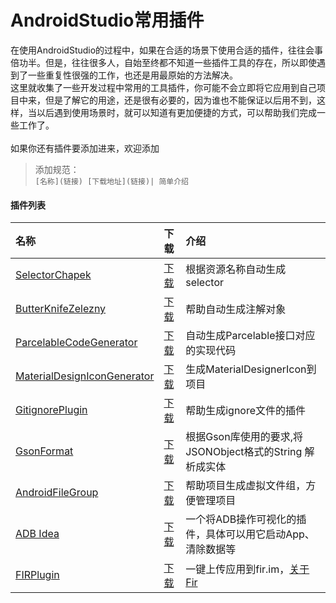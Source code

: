 # AndroidStudio常用插件
在使用AndroidStudio的过程中，如果在合适的场景下使用合适的插件，往往会事倍功半。但是，往往很多人，自始至终都不知道一些插件工具的存在，所以即使遇到了一些重复性很强的工作，也还是用最原始的方法解决。
<br>这里就收集了一些开发过程中常用的工具插件，你可能不会立即将它应用到自己项目中来，但是了解它的用途，还是很有必要的，因为谁也不能保证以后用不到，这样，当以后遇到使用场景时，就可以知道有更加便捷的方式，可以帮助我们完成一些工作了。
<br><br>
如果你还有插件要添加进来，欢迎添加
> 添加规范：  
> `[名称](链接) [下载地址](链接)| 简单介绍`


#### 插件列表
名称 | 下载 | 介绍
:------------- | :------------- | :-------------
[SelectorChapek](https://github.com/inmite/android-selector-chapek) | [下载](http://plugins.jetbrains.com/plugin/7298) | 根据资源名称自动生成selector
[ButterKnifeZelezny](https://github.com/avast/android-butterknife-zelezny) | [下载](http://plugins.jetbrains.com/plugin/7369) | 帮助自动生成注解对象
[ParcelableCodeGenerator](https://github.com/mcharmas/android-parcelable-intellij-plugin) | [下载](https://github.com/mcharmas/android-parcelable-intellij-plugin/releases/download/0.6.1/android-parcelable-intellij-plugin-0.6.1.jar) | 自动生成Parcelable接口对应的实现代码
[MaterialDesignIconGenerator](https://github.com/konifar/android-material-design-icon-generator-plugin) | [下载](https://github.com/konifar/android-material-design-icon-generator-plugin/raw/master/MaterialDesignIconGeneratorPlugin.jar) | 生成MaterialDesignerIcon到项目
[GitignorePlugin](https://github.com/hsz/idea-gitignore) | [下载](https://plugins.jetbrains.com/plugin/7495) | 帮助生成ignore文件的插件
[GsonFormat](https://github.com/zzz40500/GsonFormat) | [下载](https://plugins.jetbrains.com/plugin/download?pr=androidstudio&updateId=21015) | 根据Gson库使用的要求,将JSONObject格式的String 解析成实体
[AndroidFileGroup](https://github.com/dmytrodanylyk/folding-plugin) | [下载](https://github.com/dmytrodanylyk/folding-plugin/releases) | 帮助项目生成虚拟文件组，方便管理项目
[ADB Idea](https://github.com/pbreault/adb-idea) | [下载](http://plugins.jetbrains.com/plugin/7380?pr=idea) | 一个将ADB操作可视化的插件，具体可以用它启动App、清除数据等
[FIRPlugin](https://github.com/FIRHQ/FIR_Plugin_Android) | [下载](https://plugins.jetbrains.com/plugin/7640?pr=androidstudio) | 一键上传应用到fir.im，[关于Fir](http://fir.im/apps/new)

